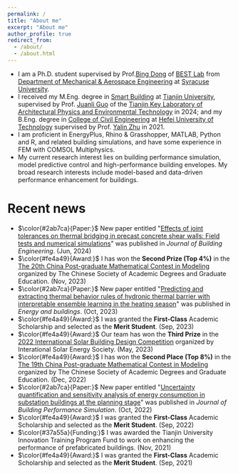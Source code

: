```yaml
---
permalink: /
title: "About me"
excerpt: "About me"
author_profile: true
redirect_from: 
  - /about/
  - /about.html
---
```


- I am a Ph.D. student supervised by Prof.[Bing Dong](https://ecs.syracuse.edu/faculty-staff/bing-dong) of [BEST Lab](https://bestlab.syr.edu/) from [Department of Mechanical & Aerospace Engineering](https://ecs.syracuse.edu/academics/mechanical-and-aerospace-engineering) at [Syracuse University](https://www.syracuse.edu/).
- I received my M.Eng. degree in [Smart Building](http://tiei.tju.edu.cn/) at [Tianjin University](https://www.tju.edu.cn/english/index.htm), supervised by Prof. [Juanli Guo](http://t-arch.tju.edu.cn/info/2143/1125.htm) of the [Tianjin Key Laboratory of Architectural Physics and Environmental Technology](http://arch.tju.edu.cn/info/1233/1810.htm) in 2024; and my B.Eng. degree in [College of Civil Engineering](http://civil.hfut.edu.cn/) at [Hefei University of Technology](https://www.hfut.edu.cn/) supervised by Prof. [Yalin Zhu](http://civil.hfut.edu.cn/2021/0407/c8385a261299/page.htm) in 2021.
- I am proficient in EnergyPlus, Rhino & Grasshopper, MATLAB, Python and R, and related building simulations, and have some experience in FEM with COMSOL Multiphysics.
- My current research interest lies on building performance simulation, model predictive control and high-performance building envelopes. My broad research interests include model-based and data-driven performance enhancement for buildings.

Recent news
======
- $\color{#2ab7ca}{Paper:}$ New paper entitled "[Effects of joint tolerances on thermal bridging in precast concrete shear walls: Field tests and numerical simulations](https://doi.org/10.1016/j.jobe.2024.110097)" was published in *Journal of Building Engineering*. (Jun, 2024)
- $\color{#fe4a49}{Award:}$ I has won the **Second Prize (Top 4%)** in the [The 20th China Post-graduate Mathematical Contest in Modeling](https://cpipc.acge.org.cn//cw/detail/4/2c9080178aee323d018bccd11b4e428a) organized by The Chinese Society of Academic Degrees and Graduate Education. (Nov, 2023)
- $\color{#2ab7ca}{Paper:}$ New paper entitled "[Predicting and extracting thermal behavior rules of hydronic thermal barrier with interpretable ensemble learning in the heating season](https://doi.org/10.1016/j.enbuild.2023.113699)" was published in *Energy and buildings*. (Oct, 2023)
- $\color{#fe4a49}{Award:}$ I was granted the **First-Class** Academic Scholarship and selected as the **Merit Student**. (Sep, 2023)
- $\color{#fe4a49}{Award:}$ Our team has won the **Third Prize** in the [2022 International Solar Building Design Competition](https://isbdc.cn/) organized by Interational Solar Energy Society. (May, 2023)
- $\color{#fe4a49}{Award:}$ I has won the **Second Place (Top 8%)** in the [The 19th China Post-graduate Mathematical Contest in Modeling](https://cpipc.acge.org.cn//cw/detail/4/2c90801584d24a80018561061bb34b48) organized by The Chinese Society of Academic Degrees and Graduate Education. (Dec, 2022)
- $\color{#2ab7ca}{Paper:}$ New paper entitled "[Uncertainty quantification and sensitivity analysis of energy consumption in substation buildings at the planning stage](https://doi.org/10.1080/19401493.2022.2141881)" was published in *Journal of Building Performance Simulation*. (Oct, 2022)
- $\color{#fe4a49}{Award:}$ I was granted the **First-Class** Academic Scholarship and selected as the **Merit Student**. (Sep, 2022)
- $\color{#37a55a}{Funding:}$ I was awarded the Tianjin University Innovation Training Program Fund to work on enhancing the performance of prefabricated buildings. (Nov, 2021)
- $\color{#fe4a49}{Award:}$ I was granted the **First-Class** Academic Scholarship and selected as the **Merit Student**. (Sep, 2021)
